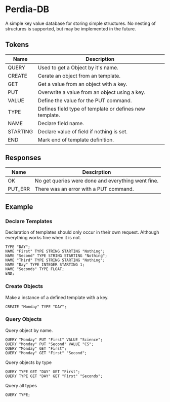 # Perdia-DB
A simple key value database for storing simple structures.
No nesting of structures is supported, but may be implemented in the future.

## Tokens

|Name|Description|
|-|-|
|QUERY|Used to get a Object by it's name.|
|CREATE|Cerate an object from an template.|
|GET|Get a value from an object with a key.|
|PUT|Overwrite a value from an object using a key.|
|VALUE|Define the value for the PUT command.|
|TYPE|Defines field type of template or defines new template.|
|NAME|Declare field name.|
|STARTING|Declare value of field if nothing is set.|
|END|Mark end of template definition.|

## Responses

|Name|Descirption
|-|-|
|OK|No get queries were done and everything went fine.|
|PUT_ERR|There was an error with a PUT command.| 


## Example

### Declare Templates

Declaration of templates should only occur in their own request. Although everything works fine when it is not.
```
TYPE "DAY";
NAME "First" TYPE STRING STARTING "Nothing";
NAME "Second" TYPE STRING STARTING "Nothing";
NAME "Third" TYPE STRING STARTING "Nothing";
NAME "Day" TYPE INTEGER STARTING 1;
NAME "Seconds" TYPE FLOAT;
END;
```

### Create Objects

Make a instance of a defined template with a key.
```
CREATE "Monday" TYPE "DAY";
```

### Query Objects

Query object by name.
```
QUERY "Monday" PUT "First" VALUE "Science";
QUERY "Monday" PUT "Second" VALUE "CS";
QUERY "Monday" GET "First";
QUERY "Monday" GET "First" "Second";
```

Query objects by type
```
QUERY TYPE GET "DAY" GET "First";
QUERY TYPE GET "DAY" GET "First" "Seconds";
```

Query all types
```
QUERY TYPE;
```